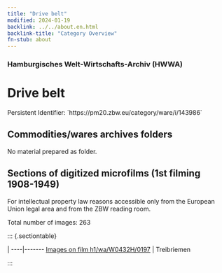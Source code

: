 ```yaml
---
title: "Drive belt"
modified: 2024-01-19
backlink: ../../about.en.html
backlink-title: "Category Overview"
fn-stub: about
---
```


### Hamburgisches Welt-Wirtschafts-Archiv (HWWA)

# Drive belt

<div class="hint">Persistent Identifier: `https://pm20.zbw.eu/category/ware/i/143986`</div>







## Commodities/wares archives folders





No material prepared as folder.



<a id="filmsections" />

## Sections of digitized microfilms (1st filming 1908-1949)

<p>For intellectual property law reasons accessible only from the European Union legal area and from the ZBW reading room.</p>



<p>Total number of images: 263</p>




::: {.sectiontable}

 | 
----|-------
<a class="btn" href="https://pm20.zbw.eu/film/h1/wa/W0432H/0197" rel="nofollow">Images on film h1/wa/W0432H/0197</a> | Treibriemen


:::
















